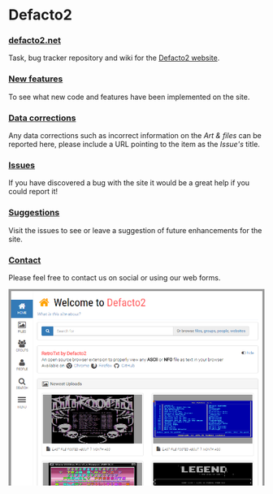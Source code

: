 # Defacto2
### [defacto2.net](https://defacto2.net)

Task, bug tracker repository and wiki for the [Defacto2 website](https://defacto2.net).

### [New features](https://github.com/Defacto2/defacto2-website/releases)
To see what new code and features have been implemented on the site.

### [Data corrections](https://github.com/Defacto2/defacto2.net/milestone/4)
Any data corrections such as incorrect information on the *Art & files* can be reported here, please include a URL pointing to the item as the *Issue's* title.

### [Issues](https://github.com/Defacto2/defacto2-website/issues/new)
If you have discovered a bug with the site it would be a great help if you could report it!

### [Suggestions](https://github.com/Defacto2/defacto2.net/issues)
Visit the issues to see or leave a suggestion of future enhancements for the site.

### [Contact](https://defacto2.net/contact/index)
Please feel free to contact us on social or using our web forms.

![Website screen shot](SCREEN.png)
